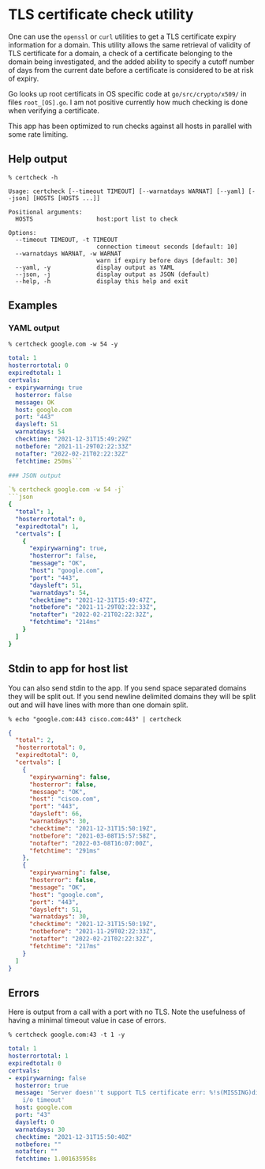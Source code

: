 # TLS certificate check utility

One can use the `openssl` or `curl` utilities to get a TLS certificate expiry
information for a domain. This utility allows the same retrieval of validity of
TLS certificate for a domain, a check of a certificate belonging to the domain
being investigated, and the added ability to specify a cutoff number of days
from the current date before a certificate is considered to be at risk of
expiry.

Go looks up root certificats in OS specific code at `go/src/crypto/x509/` in
files `root_[OS].go`. I am not positive currently how much checking is done when
verifying a certificate.

This app has been optimized to run checks against all hosts in parallel with
some rate limiting.

## Help output

`% certcheck -h`
```
Usage: certcheck [--timeout TIMEOUT] [--warnatdays WARNAT] [--yaml] [--json] [HOSTS [HOSTS ...]]

Positional arguments:
  HOSTS                  host:port list to check

Options:
  --timeout TIMEOUT, -t TIMEOUT
                         connection timeout seconds [default: 10]
  --warnatdays WARNAT, -w WARNAT
                         warn if expiry before days [default: 30]
  --yaml, -y             display output as YAML
  --json, -j             display output as JSON (default)
  --help, -h             display this help and exit
```

## Examples

### YAML output

`% certcheck google.com -w 54 -y`
```yaml
total: 1
hosterrortotal: 0
expiredtotal: 1
certvals:
- expirywarning: true
  hosterror: false
  message: OK
  host: google.com
  port: "443"
  daysleft: 51
  warnatdays: 54
  checktime: "2021-12-31T15:49:29Z"
  notbefore: "2021-11-29T02:22:33Z"
  notafter: "2022-02-21T02:22:32Z"
  fetchtime: 250ms```

### JSON output

`% certcheck google.com -w 54 -j`
```json
{
  "total": 1,
  "hosterrortotal": 0,
  "expiredtotal": 1,
  "certvals": [
    {
      "expirywarning": true,
      "hosterror": false,
      "message": "OK",
      "host": "google.com",
      "port": "443",
      "daysleft": 51,
      "warnatdays": 54,
      "checktime": "2021-12-31T15:49:47Z",
      "notbefore": "2021-11-29T02:22:33Z",
      "notafter": "2022-02-21T02:22:32Z",
      "fetchtime": "214ms"
    }
  ]
}
```

## Stdin to app for host list

You can also send stdin to the app. If you send space separated domains they
will be split out. If you send newline delimited domains they will be split out
and will have lines with more than one domain split.

`% echo "google.com:443 cisco.com:443" | certcheck`
```json
{
  "total": 2,
  "hosterrortotal": 0,
  "expiredtotal": 0,
  "certvals": [
    {
      "expirywarning": false,
      "hosterror": false,
      "message": "OK",
      "host": "cisco.com",
      "port": "443",
      "daysleft": 66,
      "warnatdays": 30,
      "checktime": "2021-12-31T15:50:19Z",
      "notbefore": "2021-03-08T15:57:58Z",
      "notafter": "2022-03-08T16:07:00Z",
      "fetchtime": "291ms"
    },
    {
      "expirywarning": false,
      "hosterror": false,
      "message": "OK",
      "host": "google.com",
      "port": "443",
      "daysleft": 51,
      "warnatdays": 30,
      "checktime": "2021-12-31T15:50:19Z",
      "notbefore": "2021-11-29T02:22:33Z",
      "notafter": "2022-02-21T02:22:32Z",
      "fetchtime": "217ms"
    }
  ]
}
```

## Errors

Here is output from a call with a port with no TLS. Note the usefulness of
having a minimal timeout value in case of errors.

`% certcheck google.com:43 -t 1 -y`
```YAML
total: 1
hosterrortotal: 1
expiredtotal: 0
certvals:
- expirywarning: false
  hosterror: true
  message: 'Server doesn''t support TLS certificate err: %!s(MISSING)dial tcp 142.251.41.78:43:
    i/o timeout'
  host: google.com
  port: "43"
  daysleft: 0
  warnatdays: 30
  checktime: "2021-12-31T15:50:40Z"
  notbefore: ""
  notafter: ""
  fetchtime: 1.001635958s
```